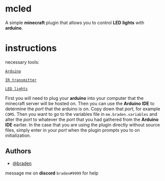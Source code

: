 # mcled
A simple **minecraft** plugin that allows you to control
**LED** **lights** with **arduino**.

# instructions
necessary tools:

[`Arduino`](https://www.amazon.com/Arduino-A000066-ARDUINO-UNO-R3/dp/B008GRTSV6/)

[`IR transmitter`](https://www.amazon.com/Gikfun-Digital-Receiver-Transmitter-Arduino/dp/B0816P2545/)

[`LED lights`](https://www.amazon.com/Livingpai-Changing-Bluetooth-Control-Bedroom/dp/B08M9GYQDM/)

First you will need to plug your **arduino** into your computer that the 
minecraft server will be hosted on. Then you can use the **Arduino** **IDE** 
to determine the _port_ that the arduino is on. Copy down that _port_, for 
example `COM5`. Then you want to go to the variables file in 
`me.braden.variables` and alter the _port_ to whatever the _port_ 
that you had gathered from the **Arduino IDE** earlier. In the case that you are using the plugin directly 
without source files, simply enter in your _port_ when the plugin prompts 
you to on initialization.
## Authors

- [@braden](https://www.github.com/bbraden)


message me on **discord** `braden#9999` for help